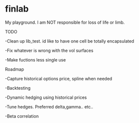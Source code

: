 # finlab
My playground. 
I am NOT responsible for loss of life or limb.


TODO

-Clean up lib_test. id like to have one cell be totally encapsulated 

-Fix whatever is wrong with the vol surfaces

-Make fuctions less single use

Roadmap

-Capture historical options price, spline when needed

-Backtesting

-Dynamic hedging using historical prices

-Tune hedges. Preferred delta,gamma.. etc..

-Beta correlation
